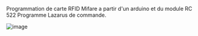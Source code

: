 Programmation de carte RFID Mifare a partir d'un arduino et du module RC 522
Programme Lazarus de commande.

![image](https://github.com/jfs59/RFID-bloc-W-R/assets/34236389/123e0af6-1769-4449-9c7c-db2566009c6e)
